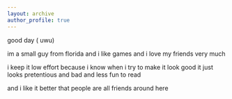 ```yaml
---
layout: archive
author_profile: true
---
```


good day ( uwu)

im a small guy from florida and i like games and i love my friends very much

i keep it low effort because i know when i try to make it look good it just looks pretentious and bad and less fun to read

and i like it better that people are all friends around here
